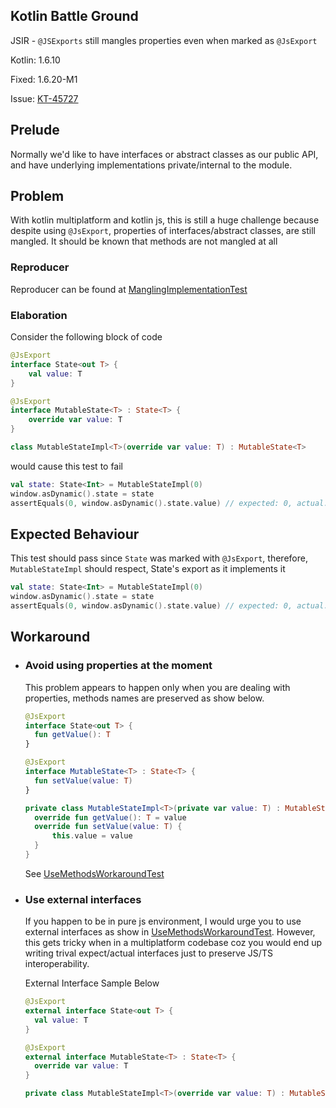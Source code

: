 ## Kotlin Battle Ground

JSIR - `@JSExports` still mangles properties even when marked as `@JsExport`

Kotlin: 1.6.10

Fixed: 1.6.20-M1

Issue: [KT-45727](https://youtrack.jetbrains.com/issue/KT-45727)

## Prelude

Normally we'd like to have interfaces or abstract classes as our public API, and have underlying implementations private/internal to the module.

## Problem

With kotlin multiplatform and kotlin js, this is still a huge challenge because despite using `@JsExport`, properties of interfaces/abstract classes, are still mangled. It should be known that methods
are not mangled at all

### Reproducer

Reproducer can be found at [ManglingImplementationTest](./src/test/kotlin/battleground/problem/ManglingImplementationTest.kt)

### Elaboration

Consider the following block of code

```kotlin
@JsExport
interface State<out T> {
    val value: T
}

@JsExport
interface MutableState<T> : State<T> {
    override var value: T
}

class MutableStateImpl<T>(override var value: T) : MutableState<T>
```

would cause this test to fail

```kotlin
val state: State<Int> = MutableStateImpl(0)
window.asDynamic().state = state
assertEquals(0, window.asDynamic().state.value) // expected: 0, actual: undefined
```

## Expected Behaviour

This test should pass since `State` was marked with `@JsExport`, therefore, `MutableStateImpl` should respect, State's export as it implements it

```kotlin
val state: State<Int> = MutableStateImpl(0)
window.asDynamic().state = state
assertEquals(0, window.asDynamic().state.value) // expected: 0, actual: undefined
```

## Workaround

- ### Avoid using properties at the moment

  This problem appears to happen only when you are dealing with properties, methods names are preserved as show below.

  ```kotlin
  @JsExport
  interface State<out T> {
    fun getValue(): T
  }
  
  @JsExport
  interface MutableState<T> : State<T> {
    fun setValue(value: T)
  }
  
  private class MutableStateImpl<T>(private var value: T) : MutableState<T> {
    override fun getValue(): T = value
    override fun setValue(value: T) {
        this.value = value
    }
  }
  ```
  See [UseMethodsWorkaroundTest](src/test/kotlin/battleground/workarround_01/UseMethodsWorkaroundTest.kt)

- ### Use external interfaces

  If you happen to be in pure js environment, I would urge you to use external interfaces as show
  in [UseMethodsWorkaroundTest](src/test/kotlin/battleground/workarround_02/UseExternalInterfacesWorkaroundTest.kt). However, this gets tricky when in a multiplatform codebase coz you would end up
  writing trival expect/actual interfaces just to preserve JS/TS interoperability.

  External Interface Sample Below
  ```kotlin
  @JsExport
  external interface State<out T> {
    val value: T
  }
  
  @JsExport
  external interface MutableState<T> : State<T> {
    override var value: T
  }
  
  private class MutableStateImpl<T>(override var value: T) : MutableState<T>
  ```
